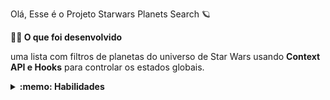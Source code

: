 

 Olá, Esse é o Projeto Starwars Planets Search 🪐

<strong> 👨‍💻 O que foi desenvolvido</strong>

  uma lista com filtros de planetas do universo de Star Wars usando **Context API e Hooks** para controlar os estados globais.

<details>
  <summary><strong>:memo: Habilidades</strong></summary><br />

  Nesse projeto : 

  * Utiliza a _Context API_ do **React** para gerenciar estado.
  * Utiliza o _React Hook useState_;
  * Utiliza o _React Hook useContext_;
  * Utiliza o _React Hook useEffect_;
  * teste para garantir que a aplicação possua uma boa cobertura de testes.

</details>


